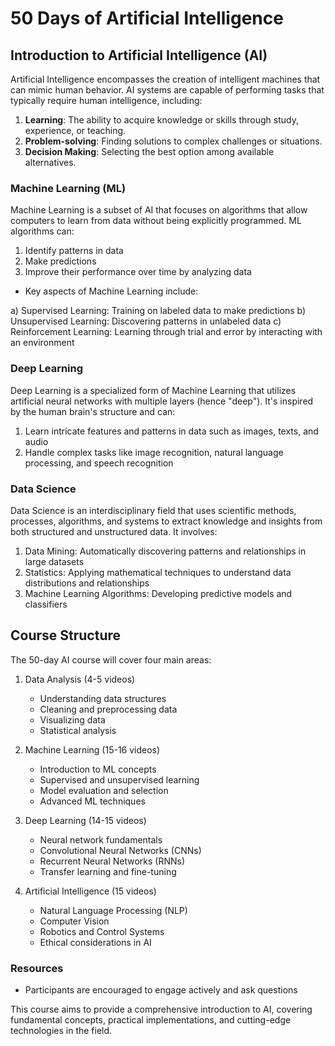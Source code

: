 # 50 Days of Artificial Intelligence

## Introduction to Artificial Intelligence (AI)

Artificial Intelligence encompasses the creation of intelligent machines that can mimic human behavior. AI systems are capable of performing tasks that typically require human intelligence, including:

1) **Learning**: The ability to acquire knowledge or skills through study, experience, or teaching.
2) **Problem-solving**: Finding solutions to complex challenges or situations.
3) **Decision Making**: Selecting the best option among available alternatives.

### Machine Learning (ML)

Machine Learning is a subset of AI that focuses on algorithms that allow computers to learn from data without being explicitly programmed. ML algorithms can:

1) Identify patterns in data
2) Make predictions
3) Improve their performance over time by analyzing data

- Key aspects of Machine Learning include:

a) Supervised Learning: Training on labeled data to make predictions
b) Unsupervised Learning: Discovering patterns in unlabeled data
c) Reinforcement Learning: Learning through trial and error by interacting with an environment

### Deep Learning

Deep Learning is a specialized form of Machine Learning that utilizes artificial neural networks with multiple layers (hence "deep"). It's inspired by the human brain's structure and can:

1) Learn intricate features and patterns in data such as images, texts, and audio
2) Handle complex tasks like image recognition, natural language processing, and speech recognition

### Data Science

Data Science is an interdisciplinary field that uses scientific methods, processes, algorithms, and systems to extract knowledge and insights from both structured and unstructured data. It involves:

1) Data Mining: Automatically discovering patterns and relationships in large datasets
2) Statistics: Applying mathematical techniques to understand data distributions and relationships
3) Machine Learning Algorithms: Developing predictive models and classifiers

## Course Structure

The 50-day AI course will cover four main areas:

  1) Data Analysis (4-5 videos)
        - Understanding data structures
        - Cleaning and preprocessing data
        - Visualizing data
        - Statistical analysis

  2) Machine Learning (15-16 videos)
        - Introduction to ML concepts
        - Supervised and unsupervised learning
        - Model evaluation and selection
        - Advanced ML techniques

  3) Deep Learning (14-15 videos)
        - Neural network fundamentals
        - Convolutional Neural Networks (CNNs)
        - Recurrent Neural Networks (RNNs)
        - Transfer learning and fine-tuning

  4) Artificial Intelligence (15 videos)
        - Natural Language Processing (NLP)
        - Computer Vision
        - Robotics and Control Systems
        - Ethical considerations in AI

### Resources
  
  - Participants are encouraged to engage actively and ask questions

This course aims to provide a comprehensive introduction to AI, covering fundamental concepts, practical implementations, and cutting-edge technologies in the field.
